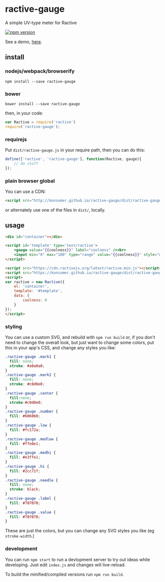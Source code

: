 # ractive-gauge

A simple UV-type meter for Ractive

[![npm version](https://badge.fury.io/js/ractive-gauge.svg)](http://badge.fury.io/js/ractive-gauge)

See a demo, [here](http://konsumer.github.io/ractive-gauge/).

## install

### nodejs/webpack/browserify

```
npm install --save ractive-gauge
```

### bower

```
bower install --save ractive-gauge
```

then, in your code:

```javascript
var Ractive = require('ractive')
require('ractive-gauge');
```

### requirejs

Put `dist/ractive-gauge.js` in your require path, then you can do this:

```javascript
define(['ractive', 'ractive-gauge'], function(Ractive, gauge){
    // do stuff
});
```

### plain browser global

You can use a CDN:

```html
<script src="http://konsumer.github.io/ractive-gauge/dist/ractive-gauge.min.js"></script>
```

or alternately use one of the files in `dist/`, locally.


## usage

```html
<div id="container"></div>

<script id='template' type='text/ractive'>
	<gauge value="{{coolness}}" label="coolness" /><br>
	<input min="0" max="100" type="range" value="{{coolness}}" style="width:255px;margin-left:2.5px"/>
</script>

<script src="https://cdn.ractivejs.org/latest/ractive.min.js"></script>
<script src="https://konsumer.github.io/ractive-gauge/dist/ractive-gauge.min.js"></script>
<script>
var ractive = new Ractive({
	el: 'container',
	template: '#template',
	data: {
		coolness: 0
	}
});
</script>
```

### styling

You can use a custom SVG, and rebuild with `npm run build` or, if you don't need to change the overall look, but just want to change some colors, put this in your app's CSS, and change any styles you like:

```css
.ractive-gauge .mark1 {
  fill: none;
  stroke: #a0a0a0;
}
.ractive-gauge .mark2 {
  fill: none;
  stroke: #c0d0e0;
}
.ractive-gauge .center {
  fill:none;
  stroke:#c0d0e0;
}
.ractive-gauge .number {
  fill: #606060;
}
.ractive-gauge .low {
  fill: #fc172a;
}
.ractive-gauge .medlow {
  fill: #ffe0e1;
}
.ractive-gauge .medhi {
  fill: #e3ffe1;
}
.ractive-gauge .hi {
  fill: #2cc71f;
}
.ractive-gauge .needle {
  fill: none;
  stroke: black;
}
.ractive-gauge .label {
  fill: #707070;
}
.ractive-gauge .value {
  fill: #707070;
}
```

These are just the colors, but you can change any SVG styles you like (eg `stroke-width`.)

### development

You can run `npm start` to run a devlopment server to try out ideas while developing. Just edit `index.js` and changes will live-reload.

To build the minified/compiled versions run `npm run build`.